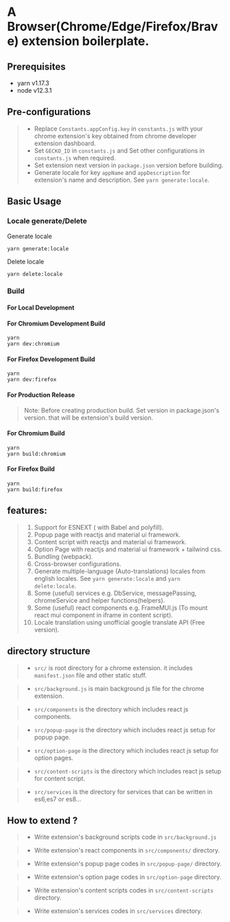 # A Browser(Chrome/Edge/Firefox/Brave) extension boilerplate.

## Prerequisites

- yarn v1.17.3
- node v12.3.1

## Pre-configurations

> * Replace `Constants.appConfig.key` in `constants.js` with your chrome extension's key obtained from chrome developer extension dashboard.
> * Set `GECKO_ID` in `constants.js` and Set other configurations in `constants.js` when required.
> * Set extension next version in `package.json` version before building.
> * Generate locale for key `appName` and `appDescription` for extension's name and description. See `yarn generate:locale`.

## Basic Usage

### Locale generate/Delete

Generate locale
````
yarn generate:locale
````

Delete locale
````
yarn delete:locale
````

### Build

#### For Local Development

#### For Chromium Development Build

```
yarn
yarn dev:chromium
```

#### For Firefox Development Build

```
yarn
yarn dev:firefox
```

#### For Production Release

> Note: Before creating production build. Set version in package.json's version. that will be extension's build version. 

#### For Chromium Build

```
yarn
yarn build:chromium
```

#### For Firefox Build

```
yarn
yarn build:firefox
```



## features:

> 1. Support for ESNEXT ( with Babel and polyfill).
> 2. Popup page with reactjs and material ui framework.
> 3. Content script with reactjs and material ui framework.
> 5. Option Page with reactjs and material ui framework + tailwind css.
> 5. Bundling (webpack).
> 6. Cross-browser configurations.
> 7. Generate multiple-language (Auto-translations) locales from english locales. See `yarn generate:locale` and `yarn delete:locale`. 
> 8. Some (useful) services e.g. DbService, messagePassing, chromeService and helper functions(helpers).
> 9. Some (useful) react components e.g. FrameMUI.js (To mount react mui component in iframe in content script).
> 10. Locale translation using unofficial google translate API (Free version).

## directory structure

> - `src/` is root directory for a chrome extension. it includes `manifest.json` file and other static stuff.

> - `src/background.js` is main background js file for the chrome extension.

> - `src/components` is the directory which includes react js components.

> - `src/popup-page` is the directory which includes react js setup for popup page.

> - `src/option-page` is the directory which includes react js setup for option pages.

> - `src/content-scripts` is the directory which includes react js setup for content script.

> - `src/services` is the directory for services that can be written in es6,es7 or es8...

## How to extend ?

> - Write extension's background scripts code in `src/background.js`

> - Write extension's react components in `src/components/` directory.

> - Write extension's popup page codes in `src/popup-page/` directory.

> - Write extension's option page codes in `src/option-page` directory.

> - Write extension's content scripts codes in `src/content-scripts` directory.

> - Write extension's services codes in `src/services` directory.
